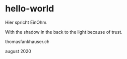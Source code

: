 # hello-world

Hier spricht EinOhm.

With the shadow in the back to the light because of trust.

thomasfankhauser.ch

august 2020
